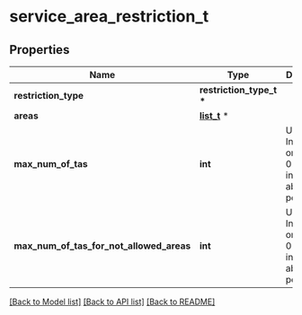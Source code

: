 # service_area_restriction_t

## Properties
Name | Type | Description | Notes
------------ | ------------- | ------------- | -------------
**restriction_type** | **restriction_type_t \*** |  | [optional] 
**areas** | [**list_t**](area.md) \* |  | [optional] 
**max_num_of_tas** | **int** | Unsigned Integer, i.e. only value 0 and integers above 0 are permissible. | [optional] 
**max_num_of_tas_for_not_allowed_areas** | **int** | Unsigned Integer, i.e. only value 0 and integers above 0 are permissible. | [optional] 

[[Back to Model list]](../README.md#documentation-for-models) [[Back to API list]](../README.md#documentation-for-api-endpoints) [[Back to README]](../README.md)


